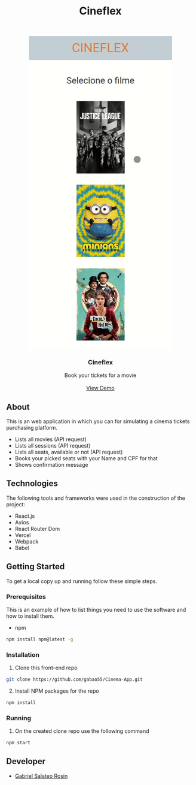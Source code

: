<h1 align='center'>Cineflex</h1>

<!-- PROJECT LOGO -->
<br />
<p align="center">
  <a href="https://cinema-app-xi.vercel.app/">
      <img src="./src/assets/Cineflex Demo.gif" align="center" />
  </a>

  <h3 align="center">Cineflex</h3>

  <p align="center">
    Book your tickets for a movie
    <br />
    <br />
    <a href="https://cinema-app-xi.vercel.app/">View Demo</a>
    <br />
  </p>
</p>

## About

This is an web application in which you can for simulating a cinema tickets purchasing platform.

- Lists all movies (API request)
- Lists all sessions (API request)
- Lists all seats, available or not (API request)
- Books your picked seats with your Name and CPF for that
- Shows confirmation message

## Technologies

The following tools and frameworks were used in the construction of the project:

- React.js
- Axios
- React Router Dom
- Vercel
- Webpack
- Babel

## Getting Started

To get a local copy up and running follow these simple steps.

### Prerequisites

This is an example of how to list things you need to use the software and how to install them.
* npm
```sh
npm install npm@latest -g
```

### Installation

1. Clone this front-end repo
```sh
git clone https://github.com/gabao55/Cinema-App.git
```
2. Install NPM packages for the repo
```sh
npm install
```

### Running

1. On the created clone repo use the following command
```sh
npm start
```

<!-- Developer -->
## Developer

* [Gabriel Salateo Rosin ](https://github.com/gabao55)